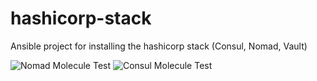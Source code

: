 # hashicorp-stack
Ansible project for installing the hashicorp stack (Consul, Nomad, Vault)

![Nomad Molecule Test](https://github.com/Protopopys/nomad/workflows/Molecule%20Test/badge.svg?branch=master)
![Consul Molecule Test](https://github.com/Protopopys/consul/workflows/Molecule%20Test/badge.svg?branch=master)
